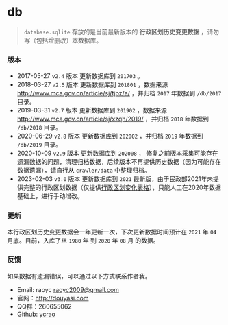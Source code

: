 # db

>   `database.sqlite` 存放的是当前最新版本的 **行政区划历史变更数据** ，请勿写（包括增删改）本数据库。


### 版本

- 2017-05-27 `v2.4` 版本 更新数据库到 `201703` 。
- 2018-03-27 `v2.5` 版本 更新数据库到 `201801` ，数据来源 http://www.mca.gov.cn/article/sj/tjbz/a/ ，并归档 `2017` 年数据到 `/db/2017` 目录。
- 2019-03-31 `v2.7` 版本 更新数据库到 `201902` ，数据来源 http://www.mca.gov.cn/article/sj/xzqh/2019/ ，并归档 `2018` 年数据到 `/db/2018` 目录。
- 2020-06-29 `v2.8` 版本 更新数据库到 `202002` ，并归档 `2019` 年数据到 `/db/2019` 目录。
- 2020-10-09 `v2.9` 版本 更新数据库到 `202008` ， 修复之前版本采集可能存在遗漏数据的问题，清理归档数据，后续版本不再提供历史数据（因为可能存在数据遗漏），请自行从 `crawler/data` 中整理归档。
- 2023-02-03 `v3.0` 版本 更新数据库到 `2021` 最新版，由于民政部2021年未提供完整的行政区划数据（仅提供[行政区划变化表格](https://www.mca.gov.cn/article/sj/xzqh/2021/20211201.html)），只能人工在2020年数据基础上，进行手动增改。

### 更新

本行政区划历史变更数据会一年更新一次，下次更新数据时间预计在 `2021` 年 `04` 月底。目前，入库了从 `1980` 年 到 `2020` 年 `08` 月 的数据。

### 反馈

如果数据有遗漏错误，可以通过以下方式联系作者我。

- Email: raoyc <raoyc2009@gmail.com>
- 官网：http://douyasi.com
- QQ群：260655062
- Github: [ycrao](https://github.com/ycrao)
